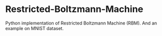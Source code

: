 # Restricted-Boltzmann-Machine
 Python implementation of Restricted Boltzmann Machine (RBM). And an example on MNIST dataset.
